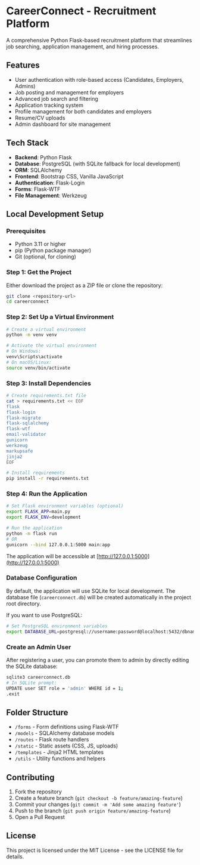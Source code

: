 # CareerConnect - Recruitment Platform

A comprehensive Python Flask-based recruitment platform that streamlines job searching, application management, and hiring processes.

## Features

- User authentication with role-based access (Candidates, Employers, Admins)
- Job posting and management for employers
- Advanced job search and filtering
- Application tracking system
- Profile management for both candidates and employers
- Resume/CV uploads
- Admin dashboard for site management

## Tech Stack

- **Backend**: Python Flask
- **Database**: PostgreSQL (with SQLite fallback for local development)
- **ORM**: SQLAlchemy
- **Frontend**: Bootstrap CSS, Vanilla JavaScript
- **Authentication**: Flask-Login
- **Forms**: Flask-WTF
- **File Management**: Werkzeug

## Local Development Setup

### Prerequisites
- Python 3.11 or higher
- pip (Python package manager)
- Git (optional, for cloning)

### Step 1: Get the Project
Either download the project as a ZIP file or clone the repository:
```bash
git clone <repository-url>
cd careerconnect
```

### Step 2: Set Up a Virtual Environment
```bash
# Create a virtual environment
python -m venv venv

# Activate the virtual environment
# On Windows:
venv\Scripts\activate
# On macOS/Linux:
source venv/bin/activate
```

### Step 3: Install Dependencies
```bash
# Create requirements.txt file
cat > requirements.txt << EOF
flask
flask-login
flask-migrate
flask-sqlalchemy
flask-wtf
email-validator
gunicorn
werkzeug
markupsafe
jinja2
EOF

# Install requirements
pip install -r requirements.txt
```

### Step 4: Run the Application
```bash
# Set Flask environment variables (optional)
export FLASK_APP=main.py
export FLASK_ENV=development

# Run the application
python -m flask run
# OR
gunicorn --bind 127.0.0.1:5000 main:app
```

The application will be accessible at [http://127.0.0.1:5000](http://127.0.0.1:5000)

### Database Configuration
By default, the application will use SQLite for local development. The database file (`careerconnect.db`) will be created automatically in the project root directory.

If you want to use PostgreSQL:
```bash
# Set PostgreSQL environment variables
export DATABASE_URL=postgresql://username:password@localhost:5432/dbname
```

### Create an Admin User
After registering a user, you can promote them to admin by directly editing the SQLite database:
```bash
sqlite3 careerconnect.db
# In SQLite prompt:
UPDATE user SET role = 'admin' WHERE id = 1;
.exit
```

## Folder Structure

- `/forms` - Form definitions using Flask-WTF
- `/models` - SQLAlchemy database models
- `/routes` - Flask route handlers
- `/static` - Static assets (CSS, JS, uploads)
- `/templates` - Jinja2 HTML templates
- `/utils` - Utility functions and helpers

## Contributing

1. Fork the repository
2. Create a feature branch (`git checkout -b feature/amazing-feature`)
3. Commit your changes (`git commit -m 'Add some amazing feature'`)
4. Push to the branch (`git push origin feature/amazing-feature`)
5. Open a Pull Request

## License

This project is licensed under the MIT License - see the LICENSE file for details.